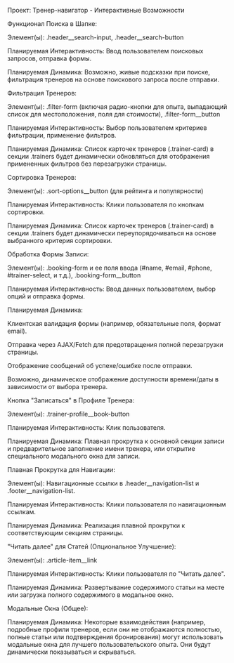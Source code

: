 Проект: Тренер-навигатор - Интерактивные Возможности

Функционал Поиска в Шапке:

Элемент(ы): .header__search-input, .header__search-button

Планируемая Интерактивность: Ввод пользователем поисковых запросов, отправка формы.

Планируемая Динамика: Возможно, живые подсказки при поиске, фильтрация тренеров на основе поискового запроса после отправки.

Фильтрация Тренеров:

Элемент(ы): .filter-form (включая радио-кнопки для опыта, выпадающий список для местоположения, поля для стоимости), .filter-form__button

Планируемая Интерактивность: Выбор пользователем критериев фильтрации, применение фильтров.

Планируемая Динамика: Список карточек тренеров (.trainer-card) в секции .trainers будет динамически обновляться для отображения примененных фильтров без перезагрузки страницы.

Сортировка Тренеров:

Элемент(ы): .sort-options__button (для рейтинга и популярности)

Планируемая Интерактивность: Клики пользователя по кнопкам сортировки.

Планируемая Динамика: Список карточек тренеров (.trainer-card) в секции .trainers будет динамически переупорядочиваться на основе выбранного критерия сортировки.

Обработка Формы Записи:

Элемент(ы): .booking-form и ее поля ввода (#name, #email, #phone, #trainer-select, и т.д.), .booking-form__button

Планируемая Интерактивность: Ввод данных пользователем, выбор опций и отправка формы.

Планируемая Динамика:

Клиентская валидация формы (например, обязательные поля, формат email).

Отправка через AJAX/Fetch для предотвращения полной перезагрузки страницы.

Отображение сообщений об успехе/ошибке после отправки.

Возможно, динамическое отображение доступности времени/даты в зависимости от выбора тренера.

Кнопка "Записаться" в Профиле Тренера:

Элемент(ы): .trainer-profile__book-button

Планируемая Интерактивность: Клик пользователя.

Планируемая Динамика: Плавная прокрутка к основной секции записи и предварительное заполнение имени тренера, или открытие специального модального окна для записи.

Плавная Прокрутка для Навигации:

Элемент(ы): Навигационные ссылки в .header__navigation-list и .footer__navigation-list.

Планируемая Интерактивность: Клики пользователя по навигационным ссылкам.

Планируемая Динамика: Реализация плавной прокрутки к соответствующим секциям страницы.

"Читать далее" для Статей (Опциональное Улучшение):

Элемент(ы): .article-item__link

Планируемая Интерактивность: Клики пользователя по "Читать далее".

Планируемая Динамика: Развертывание содержимого статьи на месте или загрузка полного содержимого в модальное окно.

Модальные Окна (Общее):

Планируемая Динамика: Некоторые взаимодействия (например, подробные профили тренеров, если они не отображаются полностью, полные статьи или подтверждения бронирования) могут использовать модальные окна для лучшего пользовательского опыта. Они будут динамически показываться и скрываться.